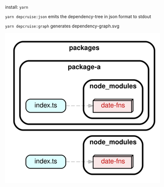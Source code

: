 install: `yarn`

`yarn depcruise:json` emits the dependency-tree in json format to stdout

`yarn depcruise:graph` generates dependency-graph.svg

![dependency-graph.svg](dependency-graph.svg)
